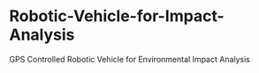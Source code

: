 # Robotic-Vehicle-for-Impact-Analysis
GPS Controlled Robotic Vehicle for Environmental Impact Analysis
